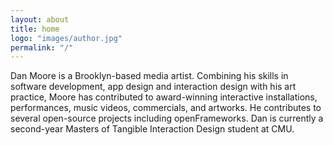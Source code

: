 ```yaml
---
layout: about
title: home
logo: "images/author.jpg"
permalink: "/"
--- 
```

Dan Moore is a Brooklyn-based media artist.  Combining his skills in software development, app design and interaction design with his art practice, Moore has contributed to award-winning interactive installations, performances, music videos, commercials, and artworks. He contributes to several open-source projects including openFrameworks.  Dan is currently a second-year Masters of Tangible Interaction Design student at CMU.